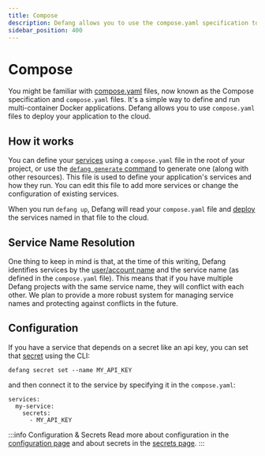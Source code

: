 ```yaml
---
title: Compose
description: Defang allows you to use the compose.yaml specification to deploy your application to the cloud.
sidebar_position: 400
---
```


# Compose

You might be familiar with [compose.yaml](https://docs.docker.com/compose/compose-file/) files, now known as the Compose specification and `compose.yaml` files. It's a simple way to define and run multi-container Docker applications. Defang allows you to use `compose.yaml` files to deploy your application to the cloud.

## How it works

You can define your [services](./services.md) using a `compose.yaml` file in the root of your project, or use the [`defang generate` command](../tutorials/generate-new-code-using-ai.mdx) to generate one (along with other resources). This file is used to define your application's services and how they run. You can edit this file to add more services or change the configuration of existing services.

When you run `defang up`, Defang will read your `compose.yaml` file and [deploy](./deployments.md) the services named in that file to the cloud.

## Service Name Resolution

One thing to keep in mind is that, at the time of this writing, Defang identifies services by the [user/account name](./accounts.md) and the service name (as defined in the `compose.yaml` file). This means that if you have multiple Defang projects with the same service name, they will conflict with each other. We plan to provide a more robust system for managing service names and protecting against conflicts in the future.

## Configuration

If you have a service that depends on a secret like an api key, you can set that [secret](./secrets.md) using the CLI:

```
defang secret set --name MY_API_KEY
```

and then connect it to the service by specifying it in the `compose.yaml`:

```
services:
  my-service:
    secrets:
      - MY_API_KEY
```

:::info Configuration & Secrets
Read more about configuration in the [configuration page](./configuration.md) and about secrets in the [secrets page](./secrets.md).
:::